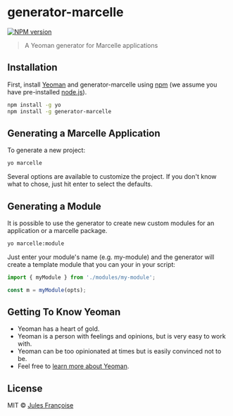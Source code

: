 # generator-marcelle

[![NPM version][npm-image]][npm-url]

> A Yeoman generator for Marcelle applications

## Installation

First, install [Yeoman](http://yeoman.io) and generator-marcelle using [npm](https://www.npmjs.com/) (we assume you have pre-installed [node.js](https://nodejs.org/)).

```bash
npm install -g yo
npm install -g generator-marcelle
```

## Generating a Marcelle Application

To generate a new project:

```bash
yo marcelle
```

Several options are available to customize the project. If you don't know what to chose, just hit enter to select the defaults.

## Generating a Module

It is possible to use the generator to create new custom modules for an application or a marcelle package.

```bash
yo marcelle:module
```

Just enter your module's name (e.g. my-module) and the generator will create a template module that you can your in your script:

```js
import { myModule } from './modules/my-module';

const m = myModule(opts);
```

## Getting To Know Yeoman

- Yeoman has a heart of gold.
- Yeoman is a person with feelings and opinions, but is very easy to work with.
- Yeoman can be too opinionated at times but is easily convinced not to be.
- Feel free to [learn more about Yeoman](http://yeoman.io/).

## License

MIT © [Jules Françoise]()

[npm-image]: https://badge.fury.io/js/generator-marcelle.svg
[npm-url]: https://npmjs.org/package/generator-marcelle
[travis-image]: https://travis-ci.com/JulesFrancoise/generator-marcelle.svg?branch=master
[travis-url]: https://travis-ci.com/JulesFrancoise/generator-marcelle
[daviddm-image]: https://david-dm.org/JulesFrancoise/generator-marcelle.svg?theme=shields.io
[daviddm-url]: https://david-dm.org/JulesFrancoise/generator-marcelle
